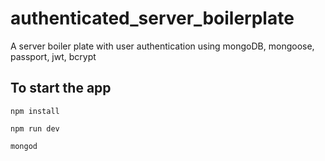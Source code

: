 # authenticated_server_boilerplate
A server boiler plate with user authentication using mongoDB, mongoose, passport, jwt, bcrypt

## To start the app

`npm install`

`npm run dev`

`mongod`

